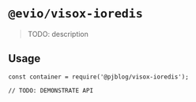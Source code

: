 # `@evio/visox-ioredis`

> TODO: description

## Usage

```
const container = require('@pjblog/visox-ioredis');

// TODO: DEMONSTRATE API
```